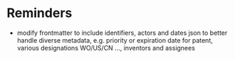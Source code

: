 # Reminders

- modify frontmatter to include identifiers, actors and dates json to better handle diverse metadata, e.g. priority or expiration date for patent, various designations WO/US/CN ..., inventors and assignees